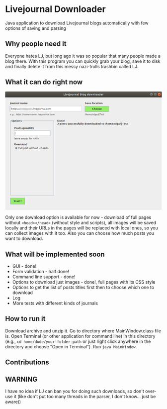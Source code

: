 # Livejournal Downloader
Java application to download Livejournal blogs automatically with few options of saving and parsing

## Why people need it
Everyone hates LJ, but long ago it was so popular that many people made a blog there. With this program you can quickly grab your blog, save it to disk and finally delete it from this messy nazi-trolls trashbin called LJ.

## What it can do right now
![myImage](https://github.com/Hexronimo/livejournal-downloader/raw/master/lj-downloader-gui.png)

Only one download option is available for now - download of full pages without `<head></head>` (without style and scripts), all images will be saved locally and their URLs in the pages will be replaced with local ones, so you can collect images with it too.
Also you can choose how much posts you want to download.

## What will be implemented soon
* GUI - done!
* Form validation - half done!
* Command line support - done!
* Options to download just images - done!, full pages with its CSS style
* Options to get the list of posts titles first then to choose which one to download
* Log
* More tests with different kinds of journals

## How to run it
Download archive and unzip it. Go to directory where MainWindow.class file is. Open Terminal (or other application for command line) in this directory (e.g., `cd home/dude/your-folder-path` or just right click anywhere in the directory and choose "Open in Terminal"). Run `java MainWindow`.

## Contributions


## WARNING
I have no idea if LJ can ban you for doing such downloads, so don't over-use it (like don't put too many threads in the parser, I don't know... just be aware))
